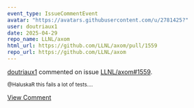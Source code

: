 ```yaml
---
event_type: IssueCommentEvent
avatar: "https://avatars.githubusercontent.com/u/2781425?"
user: doutriaux1
date: 2025-04-29
repo_name: LLNL/axom
html_url: https://github.com/LLNL/axom/pull/1559
repo_url: https://github.com/LLNL/axom
---
```


<a href='https://github.com/doutriaux1' target='_blank'>doutriaux1</a> commented on issue <a href='https://github.com/LLNL/axom/pull/1559' target='_blank'>LLNL/axom#1559</a>.

<small>@HaluskaR this fails a lot of tests....</small>

<a href='https://github.com/LLNL/axom/pull/1559' target='_blank'>View Comment</a>